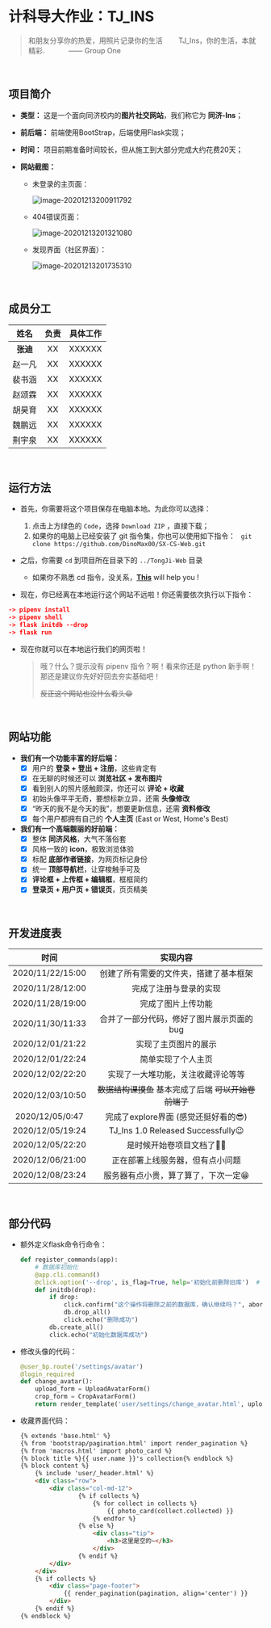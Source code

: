 # 计科导大作业：TJ_INS

> 和朋友分享你的热爱，用照片记录你的生活&nbsp;&nbsp;&nbsp;&nbsp;&nbsp;&nbsp;&nbsp;&nbsp;TJ_Ins，你的生活，本就精彩.&nbsp;&nbsp;&nbsp;&nbsp;&nbsp;&nbsp;&nbsp;&nbsp;&nbsp;&nbsp;&nbsp;&nbsp;—— Group One
</br>

## 项目简介

* **类型：** 这是一个面向同济校内的**图片社交网站**，我们称它为 **同济-Ins**；

* **前后端：** 前端使用BootStrap，后端使用Flask实现；

* **时间：** 项目前期准备时间较长，但从施工到大部分完成大约花费20天；

* **网站截图：**

  * 未登录的主页面：

    ![image-20201213200911792](./resource/image-20201213200911792.png)

  - 404错误页面：

    ![image-20201213201321080](./resource/image-20201213201321080.png)

  - 发现界面（社区界面）：

    ![image-20201213201735310](./resource/image-20201213201735310.png)

  </br>


## 成员分工

|   姓名   | 负责 | 具体工作 |
| :------: | :--: | :------: |
| **张迪** |  XX  |  XXXXXX  |
|  赵一凡  |  XX  |  XXXXXX  |
|  裴书涵  |  XX  |  XXXXXX  |
|  赵颂霖  |  XX  |  XXXXXX  |
|  胡昊育  |  XX  |  XXXXXX  |
|  魏鹏远  |  XX  |  XXXXXX  |
|  荆宇泉  |  XX  |  XXXXXX  |
</br>

## 运行方法

* 首先，你需要将这个项目保存在电脑本地。为此你可以选择：

  1.  点击上方绿色的 `Code`，选择 `Download ZIP` ，直接下载；
  2.  如果你的电脑上已经安装了 git 指令集，你也可以使用如下指令：
      ` git clone https://github.com/DinoMax00/SX-CS-Web.git` 

* 之后，你需要 `cd` 到项目所在目录下的 `../TongJi-Web` 目录
  * 如果你不熟悉 cd 指令，没关系，**[This]** will help you !
  
* 现在，你已经离在本地运行这个网站不远啦！你还需要依次执行以下指令：
```cmake
-> pipenv install
-> pipenv shell
-> flask initdb --drop
-> flask run
```

- 现在你就可以在本地运行我们的网页啦！

  > 哦？什么？提示没有 pipenv 指令？啊！看来你还是 python 新手啊！那还是建议你先好好回去夯实基础吧！
  >
  > ~~反正这个网站也没什么看头😁~~
  >
</br>

## 网站功能

- **我们有一个功能丰富的好后端：**
  - [x] 用户的 **登录 + 登出 + 注册**，这些肯定有
  - [x] 在无聊的时候还可以 **浏览社区 + 发布图片**
  - [x] 看到别人的照片感触颇深，你还可以 **评论 + 收藏**
  - [x] 初始头像平平无奇，要想标新立异，还需 **头像修改**
  - [x] “昨天的我不是今天的我”，想要更新信息，还需 **资料修改**
  - [x] 每个用户都拥有自己的 **个人主页** (East or West, Home's Best)
  
- **我们有一个高端靓丽的好前端：**
  - [x] 整体 **同济风格**，大气不落俗套
  - [x] 风格一致的 **icon**，极致浏览体验
  - [x] 标配 **底部作者链接**，为网页标记身份
  - [x] 统一 **顶部导航栏**，让穿梭触手可及
  - [x] **评论框 + 上传框 + 编辑框**，框框简约
  - [x] **登录页 + 用户页 + 错误页**，页页精美

</br>

## 开发进度表

|       时间       |                        实现内容                        |
| :--------------: | :----------------------------------------------------: |
| 2020/11/22/15:00 |         创建了所有需要的文件夹，搭建了基本框架         |
| 2020/11/28/12:00 |                 完成了注册与登录的实现                 |
| 2020/11/28/19:00 |                   完成了图片上传功能                   |
| 2020/11/30/11:33 |       合并了一部分代码，修好了图片展示页面的bug        |
| 2020/12/01/21:22 |                  实现了主页图片的展示                  |
| 2020/12/01/22:24 |                   简单实现了个人主页                   |
| 2020/12/02/22:20 |           实现了一大堆功能，关注收藏评论等等           |
| 2020/12/03/10:50 | ~~数据结构课摸鱼~~ 基本完成了后端 ~~可以开始卷前端了~~ |
| 2020/12/05/0:47  |          完成了explore界面 (感觉还挺好看的😎)           |
| 2020/12/05/19:24 |           TJ_Ins 1.0 Released Successfully😉            |
| 2020/12/05/22:20 |                是时候开始卷项目文档了🐱‍👤                |
| 2020/12/06/21:00 |            正在部署上线服务器，但有点小问题            |
| 2020/12/08/23:24 |          服务器有点小贵，算了算了，下次一定😁           |

</br>

## 部分代码

- 额外定义flask命令行命令：

  ```python
  def register_commands(app):
      # 数据库初始化
      @app.cli.command()
      @click.option('--drop', is_flag=True, help='初始化前删除旧库')  # 增加输入参数，通过is_flag设为bool类型
      def initdb(drop):
          if drop:
              click.confirm("这个操作将删除之前的数据库，确认继续吗？", abort=True)
              db.drop_all()
              click.echo("删除成功")
          db.create_all()
          click.echo("初始化数据库成功")
  ```

- 修改头像的代码：

  ```python
  @user_bp.route('/settings/avatar')
  @login_required
  def change_avatar():
      upload_form = UploadAvatarForm()
      crop_form = CropAvatarForm()
      return render_template('user/settings/change_avatar.html', upload_form=upload_form, crop_form=crop_form)
  ```

- 收藏界面代码：

  ```html
  {% extends 'base.html' %}
  {% from 'bootstrap/pagination.html' import render_pagination %}
  {% from 'macros.html' import photo_card %}
  {% block title %}{{ user.name }}'s collection{% endblock %}
  {% block content %}
      {% include 'user/_header.html' %}
      <div class="row">
          <div class="col-md-12">
                  {% if collects %}
                      {% for collect in collects %}
                          {{ photo_card(collect.collected) }}
                      {% endfor %}
                  {% else %}
                      <div class="tip">
                          <h3>这里是空的~</h3>
                      </div>
                  {% endif %}
          </div>
      </div>
      {% if collects %}
          <div class="page-footer">
              {{ render_pagination(pagination, align='center') }}
          </div>
      {% endif %}
  {% endblock %}
  ```

  

[This]: https://jingyan.baidu.com/article/6079ad0ec0145b28ff86db88.html

